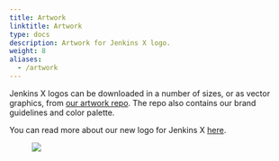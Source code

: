 ```yaml
---
title: Artwork
linktitle: Artwork
type: docs
description: Artwork for Jenkins X logo.
weight: 8
aliases:
  - /artwork
---
```


Jenkins X logos can be downloaded in a number of sizes, or as vector graphics, from [our artwork repo](https://github.com/cdfoundation/artwork/tree/master/jenkinsx). The repo also contains our brand guidelines and color palette.

You can read more about our new logo for Jenkins X [here](https://jenkins-x.io/blog/2019/07/31/new-logo-jenkins-x/).

<figure>
<img src="/news/new-logo-jenkins-x/jenkinsx-stacked-color.png"> 
</figure>

